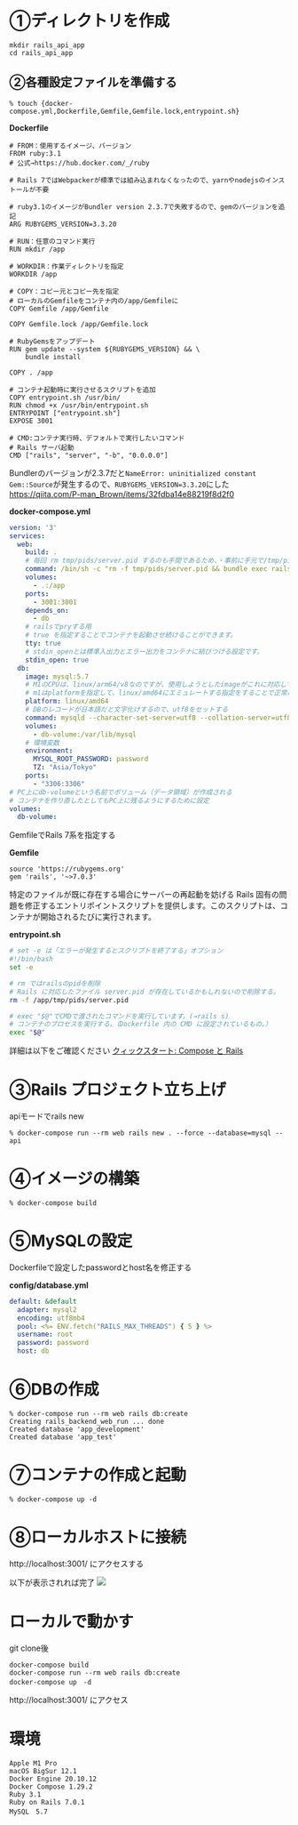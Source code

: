 # ①ディレクトリを作成

```
mkdir rails_api_app
cd rails_api_app
```

## ②各種設定ファイルを準備する

```
% touch {docker-compose.yml,Dockerfile,Gemfile,Gemfile.lock,entrypoint.sh}
```

**Dockerfile**
```sh:Dockerfile
# FROM：使用するイメージ、バージョン
FROM ruby:3.1
# 公式→https://hub.docker.com/_/ruby

# Rails 7ではWebpackerが標準では組み込まれなくなったので、yarnやnodejsのインストールが不要

# ruby3.1のイメージがBundler version 2.3.7で失敗するので、gemのバージョンを追記
ARG RUBYGEMS_VERSION=3.3.20

# RUN：任意のコマンド実行
RUN mkdir /app

# WORKDIR：作業ディレクトリを指定
WORKDIR /app

# COPY：コピー元とコピー先を指定
# ローカルのGemfileをコンテナ内の/app/Gemfileに
COPY Gemfile /app/Gemfile

COPY Gemfile.lock /app/Gemfile.lock

# RubyGemsをアップデート
RUN gem update --system ${RUBYGEMS_VERSION} && \
    bundle install

COPY . /app

# コンテナ起動時に実行させるスクリプトを追加
COPY entrypoint.sh /usr/bin/
RUN chmod +x /usr/bin/entrypoint.sh
ENTRYPOINT ["entrypoint.sh"]
EXPOSE 3001

# CMD:コンテナ実行時、デフォルトで実行したいコマンド
# Rails サーバ起動
CMD ["rails", "server", "-b", "0.0.0.0"]
```

Bundlerのバージョンが2.3.7だと`NameError: uninitialized constant Gem::Source`が発生するので、`RUBYGEMS_VERSION=3.3.20`にした
https://qiita.com/P-man_Brown/items/32fdba14e88219f8d2f0


**docker-compose.yml**
```sh:docker-compose.yml
version: '3'
services:
  web:
    build: .
    # 毎回 rm tmp/pids/server.pid するのも手間であるため、・事前に手元で/tmp/pids/server.pidを削除する
    command: /bin/sh -c "rm -f tmp/pids/server.pid && bundle exec rails s -p 3001 -b '0.0.0.0'"
    volumes:
      - .:/app
    ports:
      - 3001:3001
    depends_on:
      - db
    # railsでpryする用
    # true を指定することでコンテナを起動させ続けることができます。   
    tty: true
    # stdin_openとは標準入出力とエラー出力をコンテナに結びつける設定です。
    stdin_open: true
  db:
    image: mysql:5.7
    # M1のCPUは、linux/arm64/v8なのですが、使用しようとしたimageがこれに対応していないというエラーが起きる
    # m1はplatformを指定して、linux/amd64にエミュレートする指定をすることで正常に動くようになります
    platform: linux/amd64
    # DBのレコードが日本語だと文字化けするので、utf8をセットする
    command: mysqld --character-set-server=utf8 --collation-server=utf8_unicode_ci
    volumes:
      - db-volume:/var/lib/mysql
    # 環境変数
    environment:
      MYSQL_ROOT_PASSWORD: password
      TZ: "Asia/Tokyo"
    ports:
      - "3306:3306"
# PC上にdb-volumeという名前でボリューム（データ領域）が作成される
# コンテナを作り直したとしてもPC上に残るようにするために設定
volumes:
  db-volume:
```


GemfileでRails 7系を指定する

**Gemfile**
```:Gemfile
source 'https://rubygems.org'
gem 'rails', '~>7.0.3'
```

特定のファイルが既に存在する場合にサーバーの再起動を妨げる Rails 固有の問題を修正するエントリポイントスクリプトを提供します。このスクリプトは、コンテナが開始されるたびに実行されます。

**entrypoint.sh**
```sh:entrypoint.sh
# set -e は「エラーが発生するとスクリプトを終了する」オプション
#!/bin/bash
set -e

# rm ではrailsのpidを削除
# Rails に対応したファイル server.pid が存在しているかもしれないので削除する。
rm -f /app/tmp/pids/server.pid

# exec "$@"でCMDで渡されたコマンドを実行しています。(→rails s)
# コンテナのプロセスを実行する。（Dockerfile 内の CMD に設定されているもの。）
exec "$@"
```

詳細は以下をご確認ください
[クィックスタート: Compose と Rails
](https://matsuand.github.io/docs.docker.jp.onthefly/samples/rails/
)


# ③Rails プロジェクト立ち上げ

apiモードでrails new

```
% docker-compose run --rm web rails new . --force --database=mysql --api
```

# ④イメージの構築
```
% docker-compose build
```

# ⑤MySQLの設定

Dockerfileで設定したpasswordとhost名を修正する

**config/database.yml**

```yml:config/database.yml
default: &default
  adapter: mysql2
  encoding: utf8mb4
  pool: <%= ENV.fetch("RAILS_MAX_THREADS") { 5 } %>
  username: root
  password: password
  host: db
```

# ⑥DBの作成

```
% docker-compose run --rm web rails db:create
Creating rails_backend_web_run ... done
Created database 'app_development'
Created database 'app_test'
```


# ⑦コンテナの作成と起動

```
% docker-compose up -d
```


# ⑧ローカルホストに接続

http://localhost:3001/ にアクセスする

以下が表示されれば完了
![](https://storage.googleapis.com/zenn-user-upload/b0c1c7436e79-20220820.png)


# ローカルで動かす

git clone後

```
docker-compose build
docker-compose run --rm web rails db:create
docker-compose up　-d
```

http://localhost:3001/ にアクセス


# 環境

```
Apple M1 Pro
macOS BigSur 12.1
Docker Engine 20.10.12
Docker Compose 1.29.2
Ruby 3.1
Ruby on Rails 7.0.1
MySQL　5.7
```
